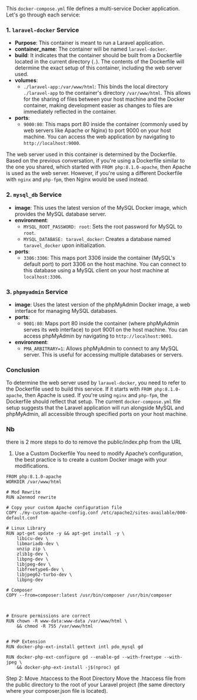 This `docker-compose.yml` file defines a multi-service Docker application. Let's go through each service:

### 1. `laravel-docker` Service
- **Purpose**: This container is meant to run a Laravel application.
- **container_name**: The container will be named `laravel-docker`.
- **build**: It indicates that the container should be built from a Dockerfile located in the current directory (`.`). The contents of the Dockerfile will determine the exact setup of this container, including the web server used.
- **volumes**: 
  - `./laravel-app:/var/www/html`: This binds the local directory `./laravel-app` to the container's directory `/var/www/html`. This allows for the sharing of files between your host machine and the Docker container, making development easier as changes to files are immediately reflected in the container.
- **ports**:
  - `9000:80`: This maps port 80 inside the container (commonly used by web servers like Apache or Nginx) to port 9000 on your host machine. You can access the web application by navigating to `http://localhost:9000`.

The web server used in this container is determined by the Dockerfile. Based on the previous conversation, if you're using a Dockerfile similar to the one you shared, which started with `FROM php:8.1.0-apache`, then Apache is used as the web server. However, if you're using a different Dockerfile with `nginx` and `php-fpm`, then Nginx would be used instead.

### 2. `mysql_db` Service
- **image**: This uses the latest version of the MySQL Docker image, which provides the MySQL database server.
- **environment**: 
  - `MYSQL_ROOT_PASSWORD: root`: Sets the root password for MySQL to `root`. 
  - `MYSQL_DATABASE: taravel_docker`: Creates a database named `taravel_docker` upon initialization.
- **ports**:
  - `3306:3306`: This maps port 3306 inside the container (MySQL's default port) to port 3306 on the host machine. You can connect to this database using a MySQL client on your host machine at `localhost:3306`.

### 3. `phpmyadmin` Service
- **image**: Uses the latest version of the phpMyAdmin Docker image, a web interface for managing MySQL databases.
- **ports**:
  - `9001:80`: Maps port 80 inside the container (where phpMyAdmin serves its web interface) to port 9001 on the host machine. You can access phpMyAdmin by navigating to `http://localhost:9001`.
- **environment**:
  - `PMA_ARBITRARY=1`: Allows phpMyAdmin to connect to any MySQL server. This is useful for accessing multiple databases or servers.

### Conclusion

To determine the web server used by `laravel-docker`, you need to refer to the Dockerfile used to build this service. If it starts with `FROM php:8.1.0-apache`, then Apache is used. If you're using `nginx` and `php-fpm`, the Dockerfile should reflect that setup. The current `docker-compose.yml` file setup suggests that the Laravel application will run alongside MySQL and phpMyAdmin, all accessible through specified ports on your host machine.

###  Nb 
there is 2 more steps to do to remove the public/index.php from the URL 


1. Use a Custom Dockerfile
You need to modify Apache’s configuration, the best practice is to create a custom Docker image with your modifications.

```
FROM php:8.1.0-apache
WORKDIR /var/www/html

# Mod Rewrite
RUN a2enmod rewrite

# Copy your custom Apache configuration file
COPY ./my-custom-apache-config.conf /etc/apache2/sites-available/000-default.conf

# Linux Library
RUN apt-get update -y && apt-get install -y \
    libicu-dev \
    libmariadb-dev \
    unzip zip \
    zlib1g-dev \
    libpng-dev \
    libjpeg-dev \
    libfreetype6-dev \
    libjpeg62-turbo-dev \
    libpng-dev 

# Composer
COPY --from=composer:latest /usr/bin/composer /usr/bin/composer



# Ensure permissions are correct
RUN chown -R www-data:www-data /var/www/html \
    && chmod -R 755 /var/www/html


# PHP Extension
RUN docker-php-ext-install gettext intl pdo_mysql gd

RUN docker-php-ext-configure gd --enable-gd --with-freetype --with-jpeg \
    && docker-php-ext-install -j$(nproc) gd
```


Step 2: Move .htaccess to the Root Directory
Move the .htaccess file from the public directory to the root of your Laravel project (the same directory where your composer.json file is located).